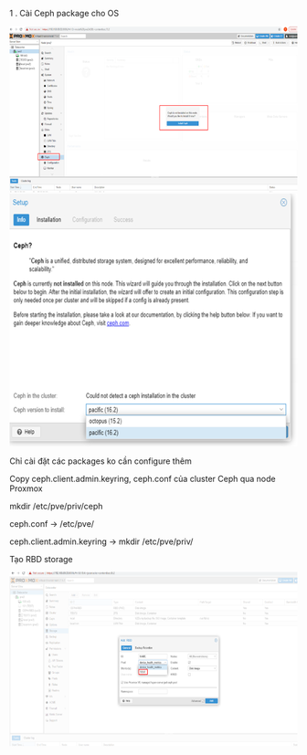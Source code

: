 1 . Cài Ceph package cho OS

<img
src="../images/media/2.1/1.png"
style="width:6.5in;height:3.03472in"
alt="A screenshot of a computer AI-generated content may be incorrect." /><img
src="../images/media/2.1/2.png"
style="width:6.5in;height:4.60764in"
alt="A screenshot of a computer AI-generated content may be incorrect." />

Chỉ cài đặt các packages ko cần configure thêm

Copy ceph.client.admin.keyring, ceph.conf của cluster Ceph qua node
Proxmox

mkdir /etc/pve/priv/ceph

ceph.conf -\> /etc/pve/

ceph.client.admin.keyring -\> mkdir /etc/pve/priv/

Tạo RBD storage

<img
src="../images/media/2.1/3.png"
style="width:6.5in;height:3.17708in"
alt="A screenshot of a computer AI-generated content may be incorrect." />
